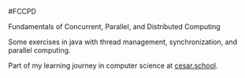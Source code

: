 #FCCPD

Fundamentals of Concurrent, Parallel, and Distributed Computing

Some exercises in java with thread management, synchronization, and parallel computing.

Part of my learning journey in computer science at [cesar.school](https://cesar.school).
